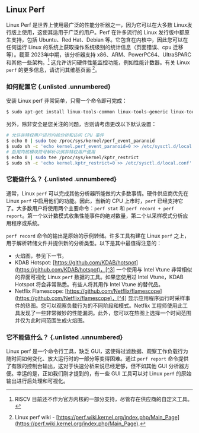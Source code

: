 ## Linux Perf

Linux Perf 是世界上使用最广泛的性能分析器之一，因为它可以在大多数 Linux发行版上使用，这使其适用于广泛的用户。Perf 在许多流行的 Linux 发行版中都原生支持，包括 Ubuntu、Red Hat、Debian 等。它包含在内核中，因此您可以在任何运行 Linux 的系统上获取操作系统级别的统计信息（页面错误、cpu 迁移等）。截至 2023年中期，该分析器支持 x86、ARM、PowerPC64、UltraSPARC 和其他一些架构。[^2] 这允许访问硬件性能监控功能，例如性能计数器。有关 Linux `perf` 的更多信息，请访问其维基页面 [^1]。

### 如何配置它 {.unlisted .unnumbered}

安装 Linux perf 非常简单，只需一个命令即可完成：

```bash
$ sudo apt-get install linux-tools-common linux-tools-generic linux-tools-`uname -r`
```

另外，除非安全是您关注的问题，否则请考虑更改以下默认设置：

```bash
# 允许非特权用户进行内核分析和访问 CPU 事件
$ echo 0 | sudo tee /proc/sys/kernel/perf_event_paranoid
$ sudo sh -c 'echo kernel.perf_event_paranoid=0 >> /etc/sysctl.d/local.conf'
# 启用内核模块符号解析以供非特权用户使用
$ echo 0 | sudo tee /proc/sys/kernel/kptr_restrict
$ sudo sh -c 'echo kernel.kptr_restrict=0 >> /etc/sysctl.d/local.conf'
```

### 它能做什么？ {.unlisted .unnumbered}

通常，Linux `perf` 可以完成其他分析器所能做的大多数事情。硬件供应商优先在 Linux `perf` 中启用他们的功能。因此，当新的 CPU 上市时，`perf` 已经支持它了。大多数用户将使用两个主要命令：`perf stat` 和 `perf record + perf report`。第一个以计数模式收集性能事件的绝对数量，第二个以采样模式分析应用程序或系统。

`perf record` 命令的输出是原始的示例转储。许多工具构建在 Linux `perf` 之上，用于解析转储文件并提供新的分析类型。以下是其中最值得注意的：

- 火焰图，参见下一节。
- KDAB Hotspot: [https://github.com/KDAB/hotspot](https://github.com/KDAB/hotspot)，[^3] 一个使用与 Intel Vtune 非常相似的界面可视化 Linux `perf` 数据的工具。如果您使用过 Intel Vtune，KDAB Hotspot 将会非常熟悉。有些人将其用作 Intel Vtune 的替代品。
- Netflix Flamescope: [https://github.com/Netflix/flamescope](https://github.com/Netflix/flamescope)，[^4] 显示应用程序运行时采样事件的热图。您可以观察负载行为的不同阶段和模式。Netflix 工程师使用此工具发现了一些非常微妙的性能漏洞。此外，您可以在热图上选择一个时间范围并仅为此时间范围生成火焰图。

### 它不能做什么？ {.unlisted .unnumbered}

Linux perf 是一个命令行工具，缺乏 GUI，这使得过滤数据、观察工作负载行为随时间如何变化、放大运行时的一部分等变得困难。通过 `perf report` 命令提供了有限的控制台输出，这对于快速分析来说已经足够，但不如其他 GUI 分析器方便。幸运的是，正如我们刚才提到的，有一些 GUI 工具可以对 Linux `perf` 的原始输出进行后处理和可视化。

[^1]: Linux perf wiki - [https://perf.wiki.kernel.org/index.php/Main_Page](https://perf.wiki.kernel.org/index.php/Main_Page).
[^2]: RISCV 目前还不作为官方内核的一部分支持，尽管存在供应商的自定义工具。
[^3]: KDAB Hotspot - [https://github.com/KDAB/hotspot](https://github.com/KDAB/hotspot).
[^4]: Netflix Flamescope - [https://github.com/Netflix/flamescope](https://github.com/Netflix/flamescope).
